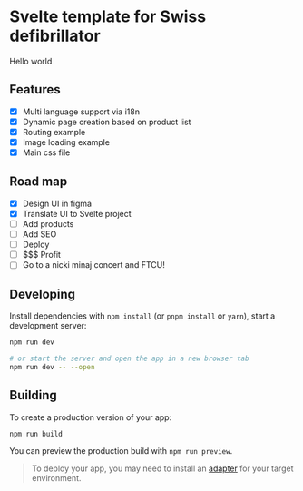 # Svelte template for Swiss defibrillator

Hello world

## Features

- [x] Multi language support via i18n
- [x] Dynamic page creation based on product list
- [x] Routing example
- [x] Image loading example
- [x] Main css file 

## Road map

- [x] Design UI in figma
- [x] Translate UI to Svelte project
- [ ] Add products
- [ ] Add SEO
- [ ] Deploy
- [ ] $$$ Profit
- [ ] Go to a nicki minaj concert and FTCU!

## Developing

Install dependencies with `npm install` (or `pnpm install` or `yarn`), start a development server:

```bash
npm run dev

# or start the server and open the app in a new browser tab
npm run dev -- --open
```

## Building

To create a production version of your app:

```bash
npm run build
```

You can preview the production build with `npm run preview`.

> To deploy your app, you may need to install an [adapter](https://kit.svelte.dev/docs/adapters) for your target environment.
